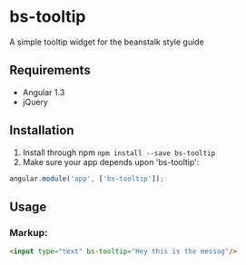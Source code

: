 # bs-tooltip
A simple tooltip widget for the beanstalk style guide

## Requirements
 - Angular 1.3
 - jQuery
 
## Installation
1. Install through npm `npm install --save bs-tooltip`
2. Make sure your app depends upon 'bs-tooltip':
```javascript
angular.module('app', ['bs-tooltip']);
```

## Usage
### Markup:
```html
<input type="text" bs-tooltip="Hey this is the messag"/>
```
